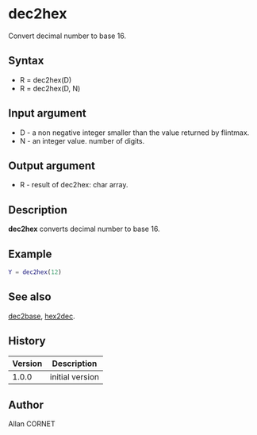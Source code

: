 # dec2hex

Convert decimal number to base 16.

## Syntax

- R = dec2hex(D)
- R = dec2hex(D, N)

## Input argument

- D - a non negative integer smaller than the value returned by flintmax.
- N - an integer value. number of digits.

## Output argument

- R - result of dec2hex: char array.

## Description

  <p><b>dec2hex</b> converts decimal number to base 16.</p>

## Example

```matlab
Y = dec2hex(12)
```

## See also

[dec2base](base2dec.md), [hex2dec](hex2dec.md).

## History

| Version | Description     |
| ------- | --------------- |
| 1.0.0   | initial version |

## Author

Allan CORNET
